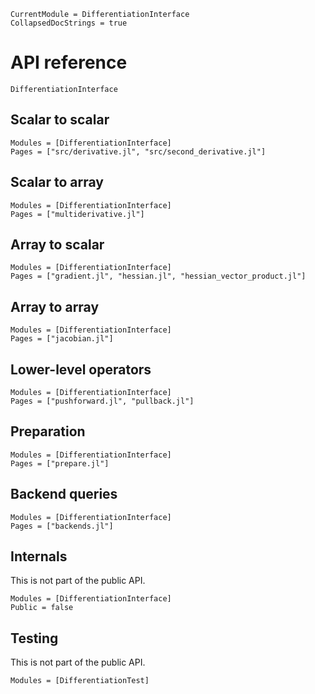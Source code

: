 ```@meta
CurrentModule = DifferentiationInterface
CollapsedDocStrings = true
```

# API reference

```@docs
DifferentiationInterface
```

## Scalar to scalar

```@autodocs
Modules = [DifferentiationInterface]
Pages = ["src/derivative.jl", "src/second_derivative.jl"]
```

## Scalar to array

```@autodocs
Modules = [DifferentiationInterface]
Pages = ["multiderivative.jl"]
```

## Array to scalar

```@autodocs
Modules = [DifferentiationInterface]
Pages = ["gradient.jl", "hessian.jl", "hessian_vector_product.jl"]
```

## Array to array

```@autodocs
Modules = [DifferentiationInterface]
Pages = ["jacobian.jl"]
```

## Lower-level operators

```@autodocs
Modules = [DifferentiationInterface]
Pages = ["pushforward.jl", "pullback.jl"]
```

## Preparation

```@autodocs
Modules = [DifferentiationInterface]
Pages = ["prepare.jl"]
```

## Backend queries

```@autodocs
Modules = [DifferentiationInterface]
Pages = ["backends.jl"]
```

## Internals

This is not part of the public API.

```@autodocs
Modules = [DifferentiationInterface]
Public = false
```

## Testing

This is not part of the public API.

```@autodocs
Modules = [DifferentiationTest]
```
